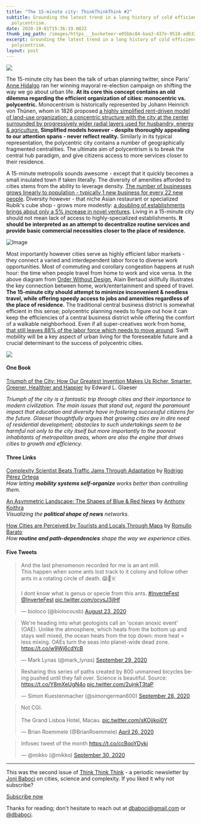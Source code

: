 ```yaml
---
title: "The 15-minute city: ThinkThinkThink #2"
subtitle: Grounding the latest trend in a long history of cold efficiency versus
  polycentrism.
date: 2020-10-01T15:36:19.082Z
thumb_img_path: /images/https___bucketeer-e05bbc84-baa3-437e-9518-adb32be77984.s3.amazonaws.com_public_images_f0dffb9a-cd9a-4482-a416-6f60ddc24fb8_929x399.png
excerpt: Grounding the latest trend in a long history of cold efficiency versus
  polycentrism.
layout: post
---
```

![](https://cdn.substack.com/image/fetch/w_1456,c_limit,f_auto,q_auto:good,fl_progressive:steep/https%3A%2F%2Fbucketeer-e05bbc84-baa3-437e-9518-adb32be77984.s3.amazonaws.com%2Fpublic%2Fimages%2Ff0dffb9a-cd9a-4482-a416-6f60ddc24fb8_929x399.png)

The 15-minute city has been the talk of urban planning twitter, since Paris’ [Anne Hidalgo](https://twitter.com/anne_hidalgo?lang=en) ran her winning mayoral re-election campaign on shifting the way we go about urban life. **At its core this concept contains an old dilemma regarding the efficient organization of cities: monocentric vs. polycentric.** Monocentrism is historically represented by Johann Heinrich von Thünen, whom in 1826 proposed [a highly simplified rent-driven model of land-use organization: a concentric structure with the city at the center surrounded by progressively wider radial layers used for husbandry, energy & agriculture.](https://urbanformation.wordpress.com/2018/06/18/the-power-of-diagrams-in-urban-studies-2/) **Simplified models however - despite thoroughly appealing to our attention spans - never reflect reality.** Similarly in its typical representation, the polycentric city contains a number of geographically fragmented centralities. The ultimate aim of polycentrism is to break the central hub paradigm, and give citizens access to more services closer to their residence.

A 15-minute metropolis sounds awesome - except that it quickly becomes a small insulated town if taken literally. The diversity of amenities afforded to cities stems from the ability to leverage density. [The number of businesses grows linearly to population - typically 1 new business for every 22 new people](https://arxiv.org/abs/1405.3202). Diversity however - that niche Asian restaurant or specialized Rubik's cube shop - grows more modestly: [a doubling of establishments brings about only a 5% increase in novel ventures](http://nautil.us/issue/50/emergence/why-new-york-is-just-an-average-city). Living in a 15-minute city should not mean lack of access to highly-specialized establishments. **It should be interpreted as an attempt to decentralize routine services and provide basic commercial necessities closer to the place of residence.**

![Image](https://cdn.substack.com/image/fetch/w_1456,c_limit,f_auto,q_auto:good,fl_progressive:steep/https%3A%2F%2Fbucketeer-e05bbc84-baa3-437e-9518-adb32be77984.s3.amazonaws.com%2Fpublic%2Fimages%2F29430ab9-39d6-4b8f-bf7c-b12a2e1b4b33_885x549.jpeg)

Most importantly however cities serve as highly efficient labor markets - they connect a varied and interdependent labor force to diverse work opportunities. Most of commuting and corollary congestion happens at rush hour: the time when people travel from home to work and vice versa. In the above diagram from [Order Without Design](https://www.goodreads.com/book/show/39644188-order-without-design), Alain Bertaud skillfully illustrates the key connection between home, work/entertainment and speed of travel. **The 15-minute city should attempt to minimize inconvenient & needless travel, while offering speedy access to jobs and amenities regardless of the place of residence.** The traditional central business district is somewhat efficient in this sense; polycentric planning needs to figure out how it can keep the efficiencies of a central business district while offering the comfort of a walkable neighborhood. Even if all super-creatives work from home, [that still leaves 88% of the labor force which needs to move around](https://en.wikipedia.org/wiki/Creative_class). Swift mobility will be a key aspect of urban living for the foreseeable future and a crucial determinant to the success of polycentric cities.

![](https://cdn.substack.com/image/fetch/w_1456,c_limit,f_auto,q_auto:good,fl_progressive:steep/https%3A%2F%2Fbucketeer-e05bbc84-baa3-437e-9518-adb32be77984.s3.amazonaws.com%2Fpublic%2Fimages%2Ffbb86a7d-13a9-4e1d-b6a5-187cf82df518_704x469.jpeg)

#### One Book

[Triumph of the City: How Our Greatest Invention Makes Us Richer, Smarter, Greener, Healthier and Happier](https://www.goodreads.com/book/show/9897152-triumph-of-the-city) by Edward L. Glaeser

*Triumph of the city is a fantastic trip through cities and their importance to modern civilization. The main issues that stand out, regard the paramount impact that education and diversity have in fostering successful citizens for the future. Glaeser thoughtfully argues that growing cities are in dire need of residential development; obstacles to such undertakings seem to be harmful not only to the city itself but more importantly to the poorest inhabitants of metropolitan areas, whom are also the engine that drives cities to growth and efficiency.*

#### Three Links

[Complexity Scientist Beats Traffic Jams Through Adaptation](https://www.quantamagazine.org/complexity-scientist-beats-traffic-jams-through-adaptation-20200928/?s=09) by [Rodrigo Pérez Ortega](https://twitter.com/rpocisv?ref_src=twsrc%5Egoogle%7Ctwcamp%5Eserp%7Ctwgr%5Eauthor)<br>
*How letting **mobility systems self-organize** works better than controlling them.*

[An Asymmetric Landscape: The Shapes of Blue & Red News](https://medium.com/bluewhitered/an-asymmetric-landscape-the-different-shapes-of-blue-red-news-cf5e089f24f7) by [Anthony Koithra](https://twitter.com/akoithra)<br>
*Visualizing the **political shape of news** networks.*

[How Cities are Perceived by Tourists and Locals Through Maps](https://www.archdaily.com/920002/a-series-of-maps-reveals-the-difference-in-how-cities-are-perceived-by-tourists-and-locals) by [Romullo Barato](https://twitter.com/RomulloBaratto)<br>
*How **routine and path-dependencies** shape the way we experience cities.*

#### Five Tweets

<blockquote class="twitter-tweet" data-conversation="none"><p lang="en" dir="ltr">And the last phenomenon recorded for me is an ant mill.<br>This happen when some ants lost track to it colony and follow other ants in a rotating circle of death. 😱🐜☠️<br><br>I dont know what is genus or specie from this ants. <a href="https://twitter.com/hashtag/InverteFest?src=hash&amp;ref_src=twsrc%5Etfw">#InverteFest</a> <a href="https://twitter.com/InverteFest?ref_src=twsrc%5Etfw">@InverteFest</a> <a href="https://t.co/ocysJ3jlHf">pic.twitter.com/ocysJ3jlHf</a></p>&mdash; bioloco (@biolocousb) <a href="https://twitter.com/biolocousb/status/1297403469096198144?ref_src=twsrc%5Etfw">August 23, 2020</a></blockquote> <script async src="https://platform.twitter.com/widgets.js" charset="utf-8"></script>

<blockquote class="twitter-tweet"><p lang="en" dir="ltr">We&#39;re heading into what geologists call an &#39;ocean anoxic event&#39; (OAE). Unlike the atmosphere, which heats from the bottom up and stays well mixed, the ocean heats from the top down: more heat = less mixing. OAEs turn the seas into planet-wide dead zone. <a href="https://t.co/w9Wj6cdYcB">https://t.co/w9Wj6cdYcB</a></p>&mdash; Mark Lynas (@mark_lynas) <a href="https://twitter.com/mark_lynas/status/1310860569935781888?ref_src=twsrc%5Etfw">September 29, 2020</a></blockquote> <script async src="https://platform.twitter.com/widgets.js" charset="utf-8"></script>

<blockquote class="twitter-tweet"><p lang="en" dir="ltr">Resharing this series of paths created by 800 unmanned bicycles being pushed until they fall over. Science is beautiful. Source: <a href="https://t.co/Y8mXeUgN4o">https://t.co/Y8mXeUgN4o</a> <a href="https://t.co/2ujnkT3taP">pic.twitter.com/2ujnkT3taP</a></p>&mdash; Simon Kuestenmacher (@simongerman600) <a href="https://twitter.com/simongerman600/status/1310677923347693571?ref_src=twsrc%5Etfw">September 28, 2020</a></blockquote> <script async src="https://platform.twitter.com/widgets.js" charset="utf-8"></script>

<blockquote class="twitter-tweet"><p lang="en" dir="ltr">Not CGI.<br><br>The Grand Lisboa Hotel, Macau. <a href="https://t.co/sKOjjkoi0Y">pic.twitter.com/sKOjjkoi0Y</a></p>&mdash; Brian Roemmele (@BrianRoemmele) <a href="https://twitter.com/BrianRoemmele/status/1254523895467499521?ref_src=twsrc%5Etfw">April 26, 2020</a></blockquote> <script async src="https://platform.twitter.com/widgets.js" charset="utf-8"></script>

<blockquote class="twitter-tweet"><p lang="en" dir="ltr">Infosec tweet of the month <a href="https://t.co/ccBqoYDyki">https://t.co/ccBqoYDyki</a></p>&mdash; @mikko (@mikko) <a href="https://twitter.com/mikko/status/1311377438551814146?ref_src=twsrc%5Etfw">September 30, 2020</a></blockquote> <script async src="https://platform.twitter.com/widgets.js" charset="utf-8"></script>

- - -

This was the second issue of [Think Think Think](https://thinkthinkthink.substack.com) - a periodic newsletter by [Joni Baboci](https://joni.baboci.net) on cities, science and complexity. If you liked it why not subscribe?

[Subscribe now](https://thinkthinkthink.substack.com/subscribe)

Thanks for reading; don't hesitate to reach out at [dbaboci@gmail.com](mailto:dbaboci@gmail.com) or [@dbaboci](http://twitter.com/dbaboci).